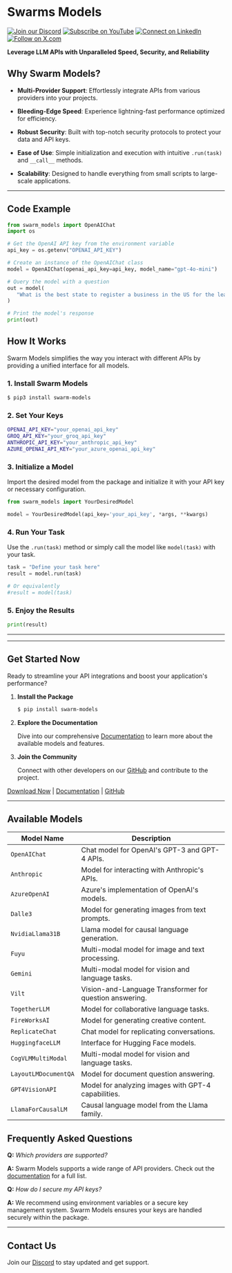 
# Swarms Models

[![Join our Discord](https://img.shields.io/badge/Discord-Join%20our%20server-5865F2?style=for-the-badge&logo=discord&logoColor=white)](https://discord.gg/agora-999382051935506503) [![Subscribe on YouTube](https://img.shields.io/badge/YouTube-Subscribe-red?style=for-the-badge&logo=youtube&logoColor=white)](https://www.youtube.com/@kyegomez3242) [![Connect on LinkedIn](https://img.shields.io/badge/LinkedIn-Connect-blue?style=for-the-badge&logo=linkedin&logoColor=white)](https://www.linkedin.com/in/kye-g-38759a207/) [![Follow on X.com](https://img.shields.io/badge/X.com-Follow-1DA1F2?style=for-the-badge&logo=x&logoColor=white)](https://x.com/kyegomezb)



**Leverage LLM APIs with Unparalleled Speed, Security, and Reliability**


## **Why Swarm Models?**

- **Multi-Provider Support**: Effortlessly integrate APIs from various providers into your projects.

- **Bleeding-Edge Speed**: Experience lightning-fast performance optimized for efficiency.

- **Robust Security**: Built with top-notch security protocols to protect your data and API keys.

- **Ease of Use**: Simple initialization and execution with intuitive `.run(task)` and `__call__` methods.
- **Scalability**: Designed to handle everything from small scripts to large-scale applications.

---

## **Code Example**

```python
from swarm_models import OpenAIChat
import os

# Get the OpenAI API key from the environment variable
api_key = os.getenv("OPENAI_API_KEY")

# Create an instance of the OpenAIChat class
model = OpenAIChat(openai_api_key=api_key, model_name="gpt-4o-mini")

# Query the model with a question
out = model(
   "What is the best state to register a business in the US for the least amount of taxes?"
)

# Print the model's response
print(out)
```



## **How It Works**

Swarm Models simplifies the way you interact with different APIs by providing a unified interface for all models.

### **1. Install Swarm Models**

```bash
$ pip3 install swarm-models
```

### **2. Set Your Keys**

```bash
OPENAI_API_KEY="your_openai_api_key"
GROQ_API_KEY="your_groq_api_key"
ANTHROPIC_API_KEY="your_anthropic_api_key"
AZURE_OPENAI_API_KEY="your_azure_openai_api_key"
```

### **3. Initialize a Model**

Import the desired model from the package and initialize it with your API key or necessary configuration.

```python
from swarm_models import YourDesiredModel

model = YourDesiredModel(api_key='your_api_key', *args, **kwargs)
```

### **4. Run Your Task**

Use the `.run(task)` method or simply call the model like `model(task)` with your task.

```python
task = "Define your task here"
result = model.run(task)

# Or equivalently
#result = model(task)
```

### **5. Enjoy the Results**

```python
print(result)
```

---


---


## **Get Started Now**

Ready to streamline your API integrations and boost your application's performance?

1. **Install the Package**

   ```bash
   $ pip install swarm-models
   ```

2. **Explore the Documentation**

   Dive into our comprehensive [Documentation](https://docs.swarms.world) to learn more about the available models and features.

3. **Join the Community**

   Connect with other developers on our [GitHub](https://github.com/swarm-models) and contribute to the project.

[Download Now](https://pypi.org/project/swarm-models/) | [Documentation](https://example.com/docs) | [GitHub](https://github.com/The-Swarm-Corporation/swarm-models)

---

## **Available Models**

| Model Name                | Description                                           |
|---------------------------|-------------------------------------------------------|
| `OpenAIChat`              | Chat model for OpenAI's GPT-3 and GPT-4 APIs.       |
| `Anthropic`               | Model for interacting with Anthropic's APIs.         |
| `AzureOpenAI`             | Azure's implementation of OpenAI's models.           |
| `Dalle3`                  | Model for generating images from text prompts.       |
| `NvidiaLlama31B`         | Llama model for causal language generation.           |
| `Fuyu`                    | Multi-modal model for image and text processing.     |
| `Gemini`                  | Multi-modal model for vision and language tasks.     |
| `Vilt`                    | Vision-and-Language Transformer for question answering.|
| `TogetherLLM`             | Model for collaborative language tasks.               |
| `FireWorksAI`             | Model for generating creative content.                |
| `ReplicateChat`           | Chat model for replicating conversations.             |
| `HuggingfaceLLM`          | Interface for Hugging Face models.                    |
| `CogVLMMultiModal`        | Multi-modal model for vision and language tasks.     |
| `LayoutLMDocumentQA`      | Model for document question answering.                |
| `GPT4VisionAPI`           | Model for analyzing images with GPT-4 capabilities.  |
| `LlamaForCausalLM`        | Causal language model from the Llama family.         |




## **Frequently Asked Questions**

**Q:** *Which providers are supported?*

**A:** Swarm Models supports a wide range of API providers. Check out the [documentation](https://docs.swarms.world) for a full list.

**Q:** *How do I secure my API keys?*

**A:** We recommend using environment variables or a secure key management system. Swarm Models ensures your keys are handled securely within the package.

---

## **Contact Us**

Join our [Discord](https://discord.gg/agora-999382051935506503) to stay updated and get support.
